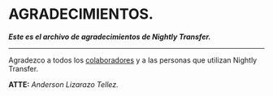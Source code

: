 # AGRADECIMIENTOS.

***Este es el archivo de agradecimientos de Nightly Transfer.***

---

Agradezco a todos los [colaboradores](./AUTHORS.md) y a las personas
que utilizan Nightly Transfer.

**ATTE:** *Anderson Lizarazo Tellez.*